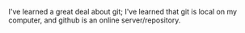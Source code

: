 I've learned a great deal about git; I've learned that git is local on my computer, and github is an online server/repository.
